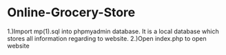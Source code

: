 # Online-Grocery-Store
1.)Import mp(1).sql into phpmyadmin database. It is a local database which stores all information regarding to website.
2.)Open index.php to open website
